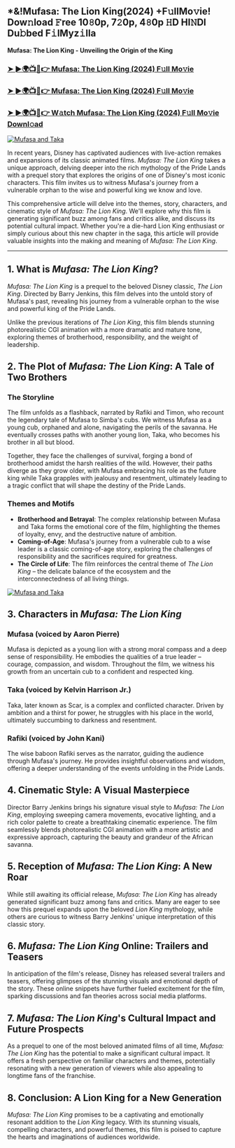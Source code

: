 <h2>*&!Mufasa: The Lion King(2024) +F𝚞llMo𝚟ie! Dow𝚗load 𝙵ree 10𝟾0p, 7𝟸0p, 4𝟾0p 𝙷D HI𝙽DI Du𝚋bed F𝚒lMyz𝚒lla</h2>

<b>Mufasa: The Lion King - Unveiling the Origin of the King</b>

<h3><a href="https://t.co/RqnVTdVti5">➤ ►🌍📺📱👉 Mufasa: The Lion King  (2024) F𝚞ll Mo𝚟ie</a></h3>

<h3><a href="https://t.co/RqnVTdVti5">➤ ►🌍📺📱👉 Mufasa: The Lion King  (2024) F𝚞ll Mo𝚟ie</a></h3>

<h3><a href="https://t.co/RqnVTdVti5">➤ ►🌍📺📱👉 W𝚊tch Mufasa: The Lion King  (2024) F𝚞ll Mo𝚟ie Downl𝚘ad</a></h3>

<a href="https://t.co/RqnVTdVti5"><img src="https://image.tmdb.org/t/p/original/yeODQRVDZvukM7hBMyCtt87ph3B.jpg" alt="Mufasa and Taka"></a>

<p>In recent years, Disney has captivated audiences with live-action remakes and expansions of its classic animated films. <em>Mufasa: The Lion King</em> takes a unique approach, delving deeper into the rich mythology of the Pride Lands with a prequel story that explores the origins of one of Disney's most iconic characters. This film invites us to witness Mufasa's journey from a vulnerable orphan to the wise and powerful king we know and love.</p>

<p>This comprehensive article will delve into the themes, story, characters, and cinematic style of <em>Mufasa: The Lion King</em>. We'll explore why this film is generating significant buzz among fans and critics alike, and discuss its potential cultural impact. Whether you're a die-hard Lion King enthusiast or simply curious about this new chapter in the saga, this article will provide valuable insights into the making and meaning of <em>Mufasa: The Lion King</em>.</p>

<hr>

<h2>1. What is <em>Mufasa: The Lion King</em>?</h2>

<p><em>Mufasa: The Lion King</em> is a prequel to the beloved Disney classic, <em>The Lion King</em>. Directed by Barry Jenkins, this film delves into the untold story of Mufasa's past, revealing his journey from a vulnerable orphan to the wise and powerful king of the Pride Lands.</p>

<p>Unlike the previous iterations of <em>The Lion King</em>, this film blends stunning photorealistic CGI animation with a more dramatic and mature tone, exploring themes of brotherhood, responsibility, and the weight of leadership.</p>

<h2>2. The Plot of <em>Mufasa: The Lion King</em>: A Tale of Two Brothers</h2>

<h3>The Storyline</h3>

<p>The film unfolds as a flashback, narrated by Rafiki and Timon, who recount the legendary tale of Mufasa to Simba's cubs. We witness Mufasa as a young cub, orphaned and alone, navigating the perils of the savanna. He eventually crosses paths with another young lion, Taka, who becomes his brother in all but blood.</p>

<p>Together, they face the challenges of survival, forging a bond of brotherhood amidst the harsh realities of the wild. However, their paths diverge as they grow older, with Mufasa embracing his role as the future king while Taka grapples with jealousy and resentment, ultimately leading to a tragic conflict that will shape the destiny of the Pride Lands.</p>

<h3>Themes and Motifs</h3>

<ul>
  <li><strong>Brotherhood and Betrayal</strong>: The complex relationship between Mufasa and Taka forms the emotional core of the film, highlighting the themes of loyalty, envy, and the destructive nature of ambition.</li>
  <li><strong>Coming-of-Age</strong>: Mufasa's journey from a vulnerable cub to a wise leader is a classic coming-of-age story, exploring the challenges of responsibility and the sacrifices required for greatness.</li>
  <li><strong>The Circle of Life</strong>: The film reinforces the central theme of <em>The Lion King</em> – the delicate balance of the ecosystem and the interconnectedness of all living things.</li>
</ul>

<a href="https://t.co/RqnVTdVti5"><img src="https://image.tmdb.org/t/p/original/yeODQRVDZvukM7hBMyCtt87ph3B.jpg" alt="Mufasa and Taka"></a>

<h2>3. Characters in <em>Mufasa: The Lion King</em></h2>

<h3>Mufasa (voiced by Aaron Pierre)</h3>

<p>Mufasa is depicted as a young lion with a strong moral compass and a deep sense of responsibility. He embodies the qualities of a true leader – courage, compassion, and wisdom. Throughout the film, we witness his growth from an uncertain cub to a confident and respected king.</p>

<h3>Taka (voiced by Kelvin Harrison Jr.)</h3>

<p>Taka, later known as Scar, is a complex and conflicted character. Driven by ambition and a thirst for power, he struggles with his place in the world, ultimately succumbing to darkness and resentment.</p>

<h3>Rafiki (voiced by John Kani)</h3>

<p>The wise baboon Rafiki serves as the narrator, guiding the audience through Mufasa's journey. He provides insightful observations and wisdom, offering a deeper understanding of the events unfolding in the Pride Lands.</p>

<h2>4. Cinematic Style: A Visual Masterpiece</h2>

<p>Director Barry Jenkins brings his signature visual style to <em>Mufasa: The Lion King</em>, employing sweeping camera movements, evocative lighting, and a rich color palette to create a breathtaking cinematic experience. The film seamlessly blends photorealistic CGI animation with a more artistic and expressive approach, capturing the beauty and grandeur of the African savanna.</p>

<h2>5. Reception of <em>Mufasa: The Lion King</em>: A New Roar</h2>

<p>While still awaiting its official release, <em>Mufasa: The Lion King</em> has already generated significant buzz among fans and critics. Many are eager to see how this prequel expands upon the beloved <em>Lion King</em> mythology, while others are curious to witness Barry Jenkins' unique interpretation of this classic story.</p>

<h2>6. <em>Mufasa: The Lion King</em> Online: Trailers and Teasers</h2>

<p>In anticipation of the film's release, Disney has released several trailers and teasers, offering glimpses of the stunning visuals and emotional depth of the story. These online snippets have further fueled excitement for the film, sparking discussions and fan theories across social media platforms.</p>

<h2>7. <em>Mufasa: The Lion King</em>'s Cultural Impact and Future Prospects</h2>

<p>As a prequel to one of the most beloved animated films of all time, <em>Mufasa: The Lion King</em> has the potential to make a significant cultural impact. It offers a fresh perspective on familiar characters and themes, potentially resonating with a new generation of viewers while also appealing to longtime fans of the franchise.</p>

<h2>8. Conclusion: A Lion King for a New Generation</h2>

<p><em>Mufasa: The Lion King</em> promises to be a captivating and emotionally resonant addition to the <em>Lion King</em> legacy. With its stunning visuals, compelling characters, and powerful themes, this film is poised to capture the hearts and imaginations of audiences worldwide.</p>
